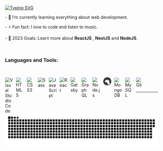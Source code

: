### <!-- <p align="center"><a href="https://git.io/typing-svg"><img src="https://readme-typing-svg.herokuapp.com?font=Montserrat&pause=1000&width=435&lines=Hey+there!+" alt="Typing SVG" /></a></p> -->

 <p><a href="https://git.io/typing-svg"><img src="https://readme-typing-svg.herokuapp.com?font=Consolas&pause=800&width=435&lines=Hey+there!;I'm+a+Full+Stack+Web+Developer;I'm+a+JavaScript+Developer;I'm+a+React+JS+Developer" alt="Typing SVG" /></a></p>

<p> - 🌱 I’m currently learning everything about web development. </p>
<p> - ⚡ Fun fact: I love to code and listen to music. </p>
<p> - 🥅 2023 Goals: Learn more about <b>ReactJS</b> , <b>NextJS</b> and <b>NodeJS</b>. </p>
<br/>

### Languages and Tools:

<br/>

<img align="left" alt="Visual Studio Code" width="26px"
src="https://cdn.jsdelivr.net/gh/devicons/devicon/icons/vscode/vscode-original.svg"
style="padding-right:10px;" /> <img align="left" alt="HTML5" width="26px"
src="https://cdn.jsdelivr.net/gh/devicons/devicon/icons/html5/html5-original.svg"
style="padding-right:10px;" /> <img align="left" alt="CSS3" width="26px"
src="https://cdn.jsdelivr.net/gh/devicons/devicon/icons/css3/css3-original.svg"
style="padding-right:10px;" /> <img align="left" alt="Sass" width="26px"
src="https://cdn.jsdelivr.net/gh/devicons/devicon/icons/sass/sass-original.svg"
style="padding-right:10px;" /> <img align="left" alt="JavaScript" width="26px"
src="https://cdn.jsdelivr.net/gh/devicons/devicon/icons/javascript/javascript-original.svg"
style="padding-right:10px;" /> <img align="left" alt="React" width="26px"
src="https://cdn.jsdelivr.net/gh/devicons/devicon/icons/react/react-original.svg"
style="padding-right:10px;" /> <img align="left" alt="Gatsby" width="26px"
src="https://cdn.jsdelivr.net/gh/devicons/devicon/icons/gatsby/gatsby-original.svg"
style="padding-right:10px;" /> <img align="left" alt="GraphQL" width="26px"
src="https://cdn.jsdelivr.net/gh/devicons/devicon/icons/graphql/graphql-plain.svg"
style="padding-right:10px;" /> <img align="left" alt="Node.js" width="26px"
src="https://cdn.jsdelivr.net/gh/devicons/devicon/icons/nodejs/nodejs-original.svg"
style="padding-right:10px;" /> <img align="left" alt="Deno" width="26px"
src="./img/deno-light.svg" style="padding-right:10px;" /> <img align="left"
alt="MongoDB" width="26px"
src="https://cdn.jsdelivr.net/gh/devicons/devicon/icons/mongodb/mongodb-original.svg"
style="padding-right:10px;" /> <img align="left" alt="MySQL" width="26px"
src="https://cdn.jsdelivr.net/gh/devicons/devicon/icons/mysql/mysql-original.svg"
style="padding-right:10px;" /> <img align="left" alt="Git" width="26px"
src="https://cdn.jsdelivr.net/gh/devicons/devicon/icons/git/git-original.svg"
style="padding-right:10px;" /> <br /> <br/>

---

<picture>
  <source media="(prefers-color-scheme: dark)" srcset="https://raw.githubusercontent.com/Bahriddin-Boboyev/Bahriddin-Boboyev/output/github-contribution-grid-snake-dark.svg">
  <source media="(prefers-color-scheme: light)" srcset="https://raw.githubusercontent.com/Bahriddin-Boboyev/Bahriddin-Boboyev/output/github-contribution-grid-snake.svg">
  <img alt="github contribution grid snake animation" src="https://raw.githubusercontent.com/Bahriddin-Boboyev/Bahriddin-Boboyev/output/github-contribution-grid-snake.svg">
</picture>

<!--   !(https://readme-typing-svg.herokuapp.com?font=Montserrat&color=coral&lines=I'm+a+Full+Stack+Web+Developer;I'm+a+JavaScript+Developer;I'm+a+React+JS+Developer) -->

<!-- <p align="center"> <img src="https://github.com/scoderr/scoderr/blob/main/github-gif.gif" alt="gif" width="500" height="auto"> </p> -->

<!--
**scroll-off/scroll-off** is a ✨ _special_ ✨ repository because its `README.md` (this file) appears on your GitHub profile.




Here are some ideas to get you started:

- 🔭 I’m currently working on ...
- 🌱 I’m currently learning ...
- 👯 I’m looking to collaborate on ...
- 🤔 I’m looking for help with ...
- 💬 Ask me about ...
- 📫 How to reach me: ...
- 😄 Pronouns: ...
- ⚡ Fun fact: ...
-->
